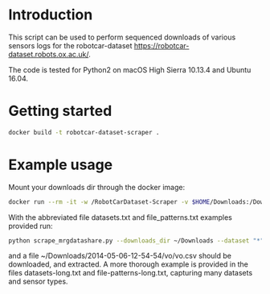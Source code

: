 # Introduction

This script can be used to perform sequenced downloads of various sensors logs for the robotcar-dataset <https://robotcar-dataset.robots.ox.ac.uk/>.

The code is tested for Python2 on macOS High Sierra 10.13.4 and Ubuntu 16.04.

# Getting started

```bash
docker build -t robotcar-dataset-scraper .
```

# Example usage

Mount your downloads dir through the docker image:

```bash
docker run --rm -it -w /RobotCarDataset-Scraper -v $HOME/Downloads:/Downloads robotcar-dataset-scraper:latest
```

With the abbreviated file datasets.txt and file_patterns.txt examples provided run:

```bash
python scrape_mrgdatashare.py --downloads_dir ~/Downloads --dataset "*" --datasets_file datasets.txt --file_pattern "*" --file_patterns_file file_patterns.txt --username USERNAME --password PASSWORD
```

and a file ~/Downloads/2014-05-06-12-54-54/vo/vo.csv should be downloaded, and extracted. A more thorough example is provided in the files datasets-long.txt and file-patterns-long.txt, capturing many datasets and sensor types.